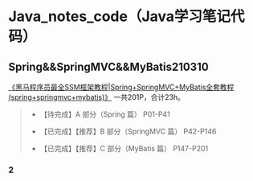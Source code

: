 # Java_notes_code（Java学习笔记代码）



## Spring&&SpringMVC&&MyBatis210310



[《黑马程序员最全SSM框架教程|Spring+SpringMVC+MyBatis全套教程(spring+springmvc+mybatis)》](https://www.bilibili.com/video/BV1WZ4y1P7Bp?spm_id_from=333.999.0.0) 一共201P，合计23h。

> - 【待完成】A 部分（Spring 篇） P01-P41
>
> - 【已完成】【推荐】B 部分（SpringMVC 篇） P42-P146
>
> - 【已完成】【推荐】C 部分（MyBatis 篇） P147-P201



### 2
